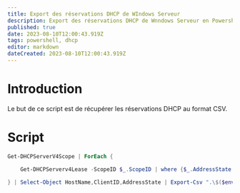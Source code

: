 ```yaml
---
title: Export des réservations DHCP de WIndows Serveur
description: Export des réservations DHCP de Wnndows Serveur en Powershell
published: true
date: 2023-08-10T12:00:43.919Z
tags: powershell, dhcp
editor: markdown
dateCreated: 2023-08-10T12:00:43.919Z
---
```


# Introduction

Le but de ce script est de récupérer les réservations DHCP au format CSV.


# Script

```powershell
Get-DHCPServerV4Scope | ForEach {

    Get-DHCPServerv4Lease -ScopeID $_.ScopeID | where {$_.AddressState -like '*Reservation'}

} | Select-Object HostName,ClientID,AddressState | Export-Csv ".\$($env:COMPUTERNAME)-Reservations.csv" -NoTypeInformation
```